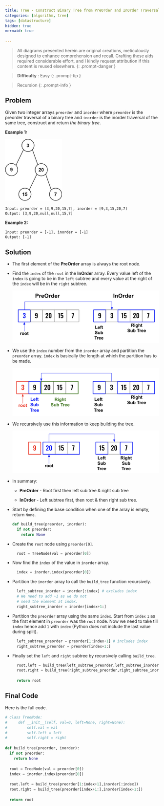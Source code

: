 ```yaml
---
title: Tree - Construct Binary Tree from PreOrder and InOrder Traversal
categories: [algorithm, tree]
tags: [datastructure]
hidden: true
mermaid: true

---
```


> All diagrams presented herein are original creations, meticulously designed to enhance comprehension and recall. Crafting these aids required considerable effort, and I kindly request attribution if this content is reused elsewhere.
{: .prompt-danger }

> **Difficulty** :  Easy
{: .prompt-tip }

> Recursion
{: .prompt-info }

## Problem

Given two integer arrays `preorder` and `inorder` where `preorder` is the preorder traversal of a binary tree and `inorder` is the inorder traversal of the same tree, construct and return *the binary tree*.

**Example 1:**

<img src="../assets/img/tree123.jpeg" alt="addtwonumber1" style="zoom:67%;" />

```
Input: preorder = [3,9,20,15,7], inorder = [9,3,15,20,7]
Output: [3,9,20,null,null,15,7]
```

**Example 2:**

```
Input: preorder = [-1], inorder = [-1]
Output: [-1]
```

## Solution

- The first element of the **PreOrder** array is always the root node.

- Find the `index` of the `root` in the **InOrder** array. Every value left of the `index` is going to be in the `left` subtree and every value at the right of the `index` will be in the `right` subtree. 

  <img src="../assets/img/image-20240414164009947.png" alt="image-20240414164009947" style="zoom:50%;" />

- We use the `index` number from the `inorder` array and partition the `preorder` array. `index` is basically the length at which the partition has to be made.

  <img src="../assets/img/image-20240414172042898.png" alt="image-20240414172042898" style="zoom:50%;" />

- We recursively use this information to keep building the tree.

  <img src="../assets/img/image-20240414164452161.png" alt="image-20240414164452161" style="zoom: 50%;" />

- In summary:

  - **PreOrder** - Root first then left sub tree & right sub tree

  - **InOrder** - Left subtree first, then root & then right sub tree.

- Start by defining the base condition when one of the array is empty, return `None`.

  ```python
  def build_tree(preorder, inorder):
    if not preorder:
      return None
  ```

- Create the `root` node using `preorder[0]`.

  ```python
    root = TreeNode(val = preorder[0])  
  ```

- Now find the `index` of the value in `inorder` array.

  ```python
    index = inorder.index(preorder[0])
  ```

- Partition the `inorder` array to call the `build_tree` function recursively. 

  ```python
    left_subtree_inorder = inorder[:index] # excludes index
    # We need to add +1 as we do not 
    # need the element at index.
    right_subtree_inorder = inorder[index+1:]
  ```

- Partition the `preorder` array using the same `index`.  Start from `index` `1` as the first element in `preorder` was the `root` node. Now we need to take till `index` hence add `1` with `index` (Python does not include the last value during split).

  ```python
    left_subtree_preorder = preorder[1:index+1] # includes index
    right_subtree_preorder = preorder[index+1:] 
  ```

- Finally set the `left` and `right` subtree by recursively calling `build_tree`.

  ```python
    root.left = build_tree(left_subtree_preorder,left_subtree_inorder)
    root.right = build_tree(right_subtree_preorder,right_subtree_inorder)
    
    return root
  ```

  

## Final Code 

Here is the full code.

```python
# class TreeNode:
#     def __init__(self, val=0, left=None, right=None):
#         self.val = val
#         self.left = left
#         self.right = right

def build_tree(preorder, inorder):
  if not preorder:
    return None

  root = TreeNode(val = preorder[0])  
  index = inorder.index(preorder[0])
  
  root.left = build_tree(preorder[1:index+1],inorder[:index])
  root.right = build_tree(preorder[index+1:],inorder[index+1:])
	
  return root
```
